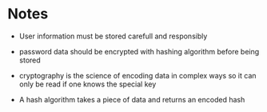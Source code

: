 
# Notes

- User information must be stored carefull and responsibly

- password data should be encrypted with hashing algorithm before being stored

- cryptography is the science of encoding data in complex ways so it can only be read if one knows the special key

- A hash algorithm takes a piece of data and returns an encoded hash

